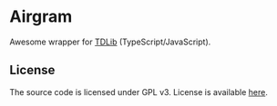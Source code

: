 # Airgram

Awesome wrapper for [TDLib](https://core.tlgr.org/tdlib) (TypeScript/JavaScript).

## License

The source code is licensed under GPL v3. License is available [here](/LICENSE).

